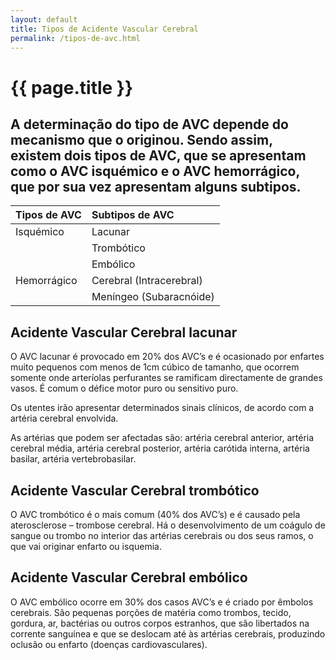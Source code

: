 ```yaml
---
layout: default
title: Tipos de Acidente Vascular Cerebral
permalink: /tipos-de-avc.html
---
```


# {{ page.title }}

## A determinação do tipo de AVC depende do mecanismo que o originou. Sendo assim, existem dois tipos de AVC, que se apresentam como o AVC isquémico e o AVC hemorrágico, que por sua vez apresentam alguns subtipos.

| Tipos de AVC | Subtipos de AVC          |
|:-------------|:-------------------------|
| Isquémico    | Lacunar                  |
|              | Trombótico               |
|              | Embólico                 |
| Hemorrágico  | Cerebral (Intracerebral) |
|              | Meníngeo (Subaracnóide)  |

## Acidente Vascular Cerebral lacunar

O AVC lacunar é provocado em 20% dos AVC’s e é ocasionado por enfartes muito pequenos com menos de 1cm cúbico de tamanho, que ocorrem somente onde arteríolas perfurantes se ramificam directamente de grandes vasos. É comum o défice motor puro ou sensitivo puro.

Os utentes irão apresentar determinados sinais clínicos, de acordo com a artéria cerebral envolvida.

As artérias que podem ser afectadas são: artéria cerebral anterior, artéria cerebral média, artéria cerebral posterior, artéria carótida interna, artéria basilar, artéria vertebrobasilar.

## Acidente Vascular Cerebral trombótico

O AVC trombótico é o mais comum (40% dos AVC’s) e é causado pela aterosclerose – trombose cerebral. Há o desenvolvimento de um coágulo de sangue ou trombo no interior das artérias cerebrais ou dos seus ramos, o que vai originar enfarto ou isquemia.

## Acidente Vascular Cerebral embólico

O AVC embólico ocorre em 30% dos casos AVC’s e é criado por êmbolos cerebrais. São pequenas porções de matéria como trombos, tecido, gordura, ar, bactérias ou outros corpos estranhos, que são libertados na corrente sanguínea e que se deslocam até às artérias cerebrais, produzindo oclusão ou enfarto (doenças cardiovasculares).
